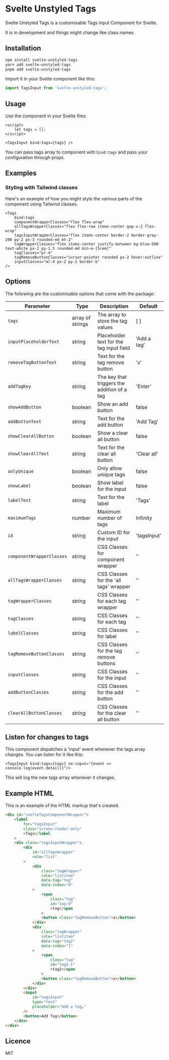 # Svelte Unstyled Tags

Svelte Unstyled Tags is a customisable Tags Input Component for Svelte.

It is in development and things might change like class names.

## Installation

```bash
npm install svelte-unstyled-tags
yarn add svelte-unstyled-tags
pnpm add svelte-unstyled-tags
```

Import it in your Svelte component like this:

```javascript
import TagsInput from 'svelte-unstyled-tags';
```

## Usage

Use the component in your Svelte files:

```svelte
<script>
    let tags = [];
</script>

<TagsInput bind:tags={tags} />
```

You can pass tags array to component with `bind:tags` and pass your configuration through props.

## Examples

### Styling with Tailwind classes

Here's an example of how you might style the various parts of the component using Tailwind classes.

```svelte
<Tags
    bind:tags
    componentWrapperClasses="flex flex-wrap"
    allTagsWrapperClasses="flex flex-row items-center gap-x-2 flex-wrap"
    tagsInputWrapperClasses="flex items-center border-2 border-gray-200 py-2 px-3 rounded-md mt-2"
    tagWrapperClasses="flex items-center justify-between bg-blue-500 text-white px-2 py-1.5 rounded-md min-w-[5rem]"
    tagClasses="pr-4"
    tagRemoveButtonClasses="cursor-pointer rounded px-2 hover:outline"
    inputClasses="ml-4 px-2 py-2 border-b"
/>
```

## Options

The following are the customisable options that come with the package:

| Parameter                 | Type             | Description                                 | Default     |
| ------------------------- | ---------------- | ------------------------------------------- | ----------- |
| `tags`                    | array of strings | The array to store the tag values           | [ ]         |
| `inputPlaceholderText`    | string           | Placeholder text for the tag input field    | 'Add a tag' |
| `removeTagButtonText`     | string           | Text for the tag remove button              | 'x'         |
| `addTagKey`               | string           | The key that triggers the addition of a tag | 'Enter'     |
| `showAddButton`           | boolean          | Show an add button                          | false       |
| `addButtonText`           | string           | Text for the add button                     | 'Add Tag'   |
| `showClearAllButton`      | boolean          | Show a clear all button                     | false       |
| `showClearAllText`        | string           | Text for the clear all button               | 'Clear all' |
| `onlyUnique`              | boolean          | Only allow unique tags                      | false       |
| `showLabel`               | boolean          | Show label for the input                    | false       |
| `labelText`               | string           | Text for the label                          | 'Tags'      |
| `maximumTags`             | number           | Maximum number of tags                      | Infinity    |
| `id`                      | string           | Custom ID for the input                     | 'tagsInput' |
| `componentWrapperClasses` | string           | CSS Classes for component wrapper           | ''          |
| `allTagsWrapperClasses`   | string           | CSS Classes for the 'all tags' wrapper      | ''          |
| `tagWrapperClasses`       | string           | CSS Classes for each tag wrapper            | ''          |
| `tagClasses`              | string           | CSS Classes for each tag                    | ''          |
| `labelClasses`            | string           | CSS Classes for label                       | ''          |
| `tagRemoveButtonClasses`  | string           | CSS Classes for the tag remove buttons      | ''          |
| `inputClasses`            | string           | CSS Classes for the input                   | ''          |
| `addButtonClasses`        | string           | CSS Classes for the add button              | ''          |
| `clearAllButtonClasses`   | string           | CSS Classes for the clear all button        | ''          |

## Listen for changes to tags

This component dispatches a 'input' event whenever the tags array changes. You can listen for it like this:

```svelte
<TagsInput bind:tags={tags} on:input="{event => console.log(event.detail)}"/>
```

This will log the new tags array whenever it changes.

## Example HTML

This is an example of the HTML markup that's created.

```html
<div id="svelteTagsComponentWrapper">
	<label
		for="tagsInput"
		class="screen-reader-only"
		>Tags</label
	>
	<div class="tagsInputWrapper">
		<div
			id="allTagsWrapper"
			role="list"
		>
			<div
				class="tagWrapper"
				role="listitem"
				data-tag="tag"
				data-index="0"
			>
				<span
					class="tag"
					id="tag-0"
					>tag</span
				>
				<button class="tagRemoveButton">x</button>
			</div>
			<div
				class="tagWrapper"
				role="listitem"
				data-tag="tag2"
				data-index="1"
			>
				<span
					class="tag"
					id="tag2-1"
					>tag2</span
				>
				<button class="tagRemoveButton">x</button>
			</div>
		</div>
		<input
			id="tagsInput"
			type="text"
			placeholder="Add a tag…"
		/>
		<button>Add Tag</button>
	</div>
</div>

```

## Licence

MIT